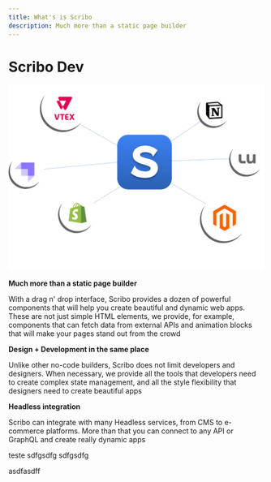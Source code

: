 ```yaml
---
title: What's is Scribo
description: Much more than a static page builder
---
```

# Scribo Dev

![Scribo Integration](assets/integration.png)

**Much more than a static page builder**

With a drag n' drop interface, Scribo provides a dozen of powerful components that will help you create beautiful and dynamic web apps. These are not just simple HTML elements, we provide, for example, components that can fetch data from external APIs and animation blocks that will make your pages stand out from the crowd

**Design + Development in the same place**

Unlike other no-code builders, Scribo does not limit developers and designers. When necessary, we provide all the tools that developers need to create complex state management, and all the style flexibility that designers need to create beautiful apps

**Headless integration**

Scribo can integrate with many Headless services, from CMS to e-commerce platforms. More than that you can connect to any API or GraphQL and create really dynamic apps

teste sdfgsdfg sdfgsdfg


asdfasdff
